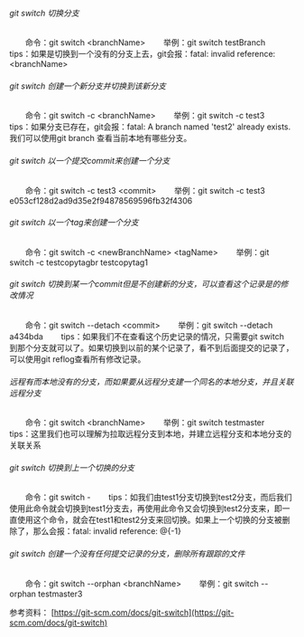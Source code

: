 ###### git switch 切换分支
&emsp;&emsp;命令：git switch &lt;branchName&gt;
&emsp;&emsp;举例：git switch testBranch
&emsp;&emsp;tips：如果是切换到一个没有的分支上去，git会报：fatal: invalid reference: &lt;branchName&gt;

###### git switch 创建一个新分支并切换到该新分支
&emsp;&emsp;命令：git switch -c &lt;branchName&gt;
&emsp;&emsp;举例：git switch -c test3
&emsp;&emsp;tips：如果分支已存在，git会报：fatal: A branch named 'test2' already exists. 我们可以使用git branch 查看当前本地有哪些分支。

###### git switch 以一个提交commit来创建一个分支
&emsp;&emsp;命令：git switch -c test3 &lt;commit&gt;
&emsp;&emsp;举例：git switch -c test3 e053cf128d2ad9d35e2f94878569596fb32f4306

###### git switch 以一个tag来创建一个分支
&emsp;&emsp;命令：git switch -c &lt;newBranchName&gt; &lt;tagName&gt;
&emsp;&emsp;举例：git switch -c testcopytagbr testcopytag1

###### git switch 切换到某一个commit但是不创建新的分支，可以查看这个记录是的修改情况
&emsp;&emsp;命令：git switch --detach &lt;commit&gt;
&emsp;&emsp;举例：git switch --detach a434bda
&emsp;&emsp;tips：如果我们不在查看这个历史记录的情况，只需要git switch 到那个分支就可以了。如果切换到以前的某个记录了，看不到后面提交的记录了，可以使用git reflog查看所有修改记录。

###### 远程有而本地没有的分支，而如果要从远程分支建一个同名的本地分支，并且关联远程分支
&emsp;&emsp;命令：git switch &lt;branchName&gt;
&emsp;&emsp;举例：git switch testmaster
&emsp;&emsp;tips：这里我们也可以理解为拉取远程分支到本地，并建立远程分支和本地分支的关联关系

###### git switch 切换到上一个切换的分支
&emsp;&emsp;命令：git switch -
&emsp;&emsp;tips：如我们由test1分支切换到test2分支，而后我们使用此命令就会切换到test1分支去，再使用此命令又会切换到test2分支来，即一直使用这个命令，就会在test1和test2分支来回切换。如果上一个切换的分支被删除了，那么会报：fatal: invalid reference: @{-1}

###### git switch 创建一个没有任何提交记录的分支，删除所有跟踪的文件
&emsp;&emsp;命令：git switch --orphan &lt;branchName&gt;
&emsp;&emsp;举例：git switch --orphan testmaster3

参考资料：
[https://git-scm.com/docs/git-switch](https://git-scm.com/docs/git-switch)